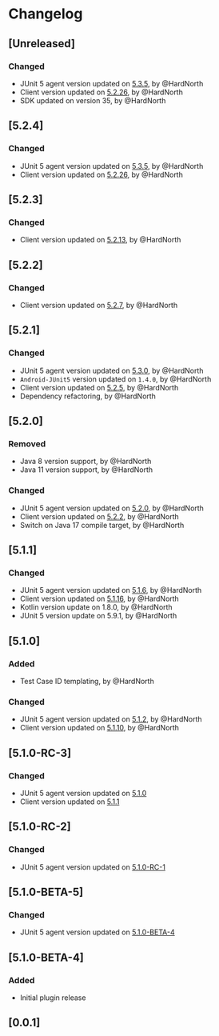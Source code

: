 # Changelog

## [Unreleased]
### Changed
- JUnit 5 agent version updated on [5.3.5](https://github.com/reportportal/agent-java-junit5/releases/tag/5.4.0), by @HardNorth
- Client version updated on [5.2.26](https://github.com/reportportal/client-java/releases/tag/5.3.14), by @HardNorth
- SDK updated on version 35, by @HardNorth

## [5.2.4]
### Changed
- JUnit 5 agent version updated on [5.3.5](https://github.com/reportportal/agent-java-junit5/releases/tag/5.3.5), by @HardNorth
- Client version updated on [5.2.26](https://github.com/reportportal/client-java/releases/tag/5.2.26), by @HardNorth

## [5.2.3]
### Changed
- Client version updated on [5.2.13](https://github.com/reportportal/client-java/releases/tag/5.2.13), by @HardNorth

## [5.2.2]
### Changed
- Client version updated on [5.2.7](https://github.com/reportportal/client-java/releases/tag/5.2.7), by @HardNorth

## [5.2.1]
### Changed
- JUnit 5 agent version updated on [5.3.0](https://github.com/reportportal/agent-java-junit5/releases/tag/5.3.0), by @HardNorth
- `Android-JUnit5` version updated on `1.4.0`, by @HardNorth
- Client version updated on [5.2.5](https://github.com/reportportal/client-java/releases/tag/5.2.5), by @HardNorth
- Dependency refactoring, by @HardNorth

## [5.2.0]
### Removed
- Java 8 version support, by @HardNorth
- Java 11 version support, by @HardNorth
### Changed
- JUnit 5 agent version updated on [5.2.0](https://github.com/reportportal/agent-java-junit5/releases/tag/5.2.0), by @HardNorth
- Client version updated on [5.2.2](https://github.com/reportportal/client-java/releases/tag/5.2.2), by @HardNorth
- Switch on Java 17 compile target, by @HardNorth

## [5.1.1]
### Changed
- JUnit 5 agent version updated on [5.1.6](https://github.com/reportportal/agent-java-junit5/releases/tag/5.1.6), by @HardNorth
- Client version updated on [5.1.16](https://github.com/reportportal/client-java/releases/tag/5.1.16), by @HardNorth
- Kotlin version update on 1.8.0, by @HardNorth
- JUnit 5 version update on 5.9.1, by @HardNorth

## [5.1.0]
### Added
- Test Case ID templating, by @HardNorth
### Changed
- JUnit 5 agent version updated on [5.1.2](https://github.com/reportportal/agent-java-junit5/releases/tag/5.1.2), by @HardNorth
- Client version updated on [5.1.10](https://github.com/reportportal/client-java/releases/tag/5.1.10), by @HardNorth

## [5.1.0-RC-3]
### Changed
- JUnit 5 agent version updated on [5.1.0](https://github.com/reportportal/agent-java-junit5/releases/tag/5.1.0)
- Client version updated on [5.1.1](https://github.com/reportportal/client-java/releases/tag/5.1.1)

## [5.1.0-RC-2]
### Changed
- JUnit 5 agent version updated on [5.1.0-RC-1](https://github.com/reportportal/agent-java-junit5/releases/tag/5.1.0-RC-1)

## [5.1.0-BETA-5]
### Changed
- JUnit 5 agent version updated on [5.1.0-BETA-4](https://github.com/reportportal/agent-java-junit5/releases/tag/5.1.0-BETA-4)

## [5.1.0-BETA-4]
### Added
- Initial plugin release

## [0.0.1]
